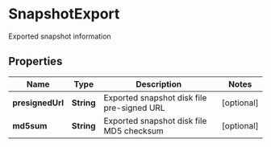 

# SnapshotExport

Exported snapshot information

## Properties

| Name | Type | Description | Notes |
|------------ | ------------- | ------------- | -------------|
|**presignedUrl** | **String** | Exported snapshot disk file pre-signed URL |  [optional] |
|**md5sum** | **String** | Exported snapshot disk file MD5 checksum |  [optional] |



